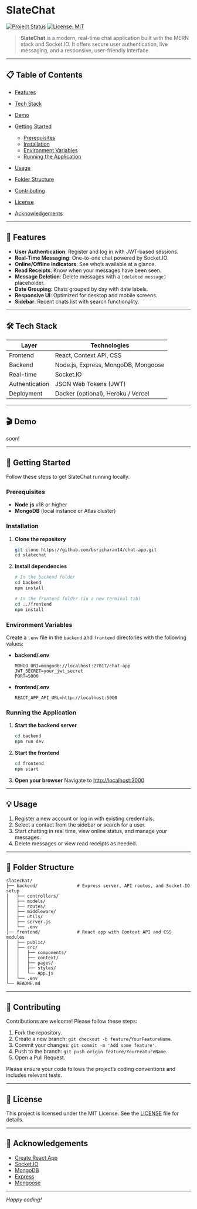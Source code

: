 # SlateChat

[![Project Status](https://img.shields.io/badge/status-in__development-yellow)](https://github.com/yourusername/slatechat)
[![License: MIT](https://img.shields.io/badge/license-MIT-blue.svg)](LICENSE)

> **SlateChat** is a modern, real-time chat application built with the MERN stack and Socket.IO. It offers secure user authentication, live messaging, and a responsive, user-friendly interface.

---

## 📋 Table of Contents

- [Features](#-features)
- [Tech Stack](#-tech-stack)
- [Demo](#-demo)
- [Getting Started](#-getting-started)

  - [Prerequisites](#prerequisites)
  - [Installation](#installation)
  - [Environment Variables](#environment-variables)
  - [Running the Application](#running-the-application)

- [Usage](#-usage)
- [Folder Structure](#-folder-structure)
- [Contributing](#-contributing)
- [License](#-license)
- [Acknowledgements](#-acknowledgements)

---

## 🚀 Features

- **User Authentication**: Register and log in with JWT-based sessions.
- **Real-Time Messaging**: One-to-one chat powered by Socket.IO.
- **Online/Offline Indicators**: See who’s available at a glance.
- **Read Receipts**: Know when your messages have been seen.
- **Message Deletion**: Delete messages with a `[deleted message]` placeholder.
- **Date Grouping**: Chats grouped by day with date labels.
- **Responsive UI**: Optimized for desktop and mobile screens.
- **Sidebar**: Recent chats list with search functionality.

---

## 🛠 Tech Stack

| Layer          | Technologies                        |
| -------------- | ----------------------------------- |
| Frontend       | React, Context API, CSS             |
| Backend        | Node.js, Express, MongoDB, Mongoose |
| Real-time      | Socket.IO                           |
| Authentication | JSON Web Tokens (JWT)               |
| Deployment     | Docker (optional), Heroku / Vercel  |

---

## 🎬 Demo

soon!

<!-- ![SlateChat Screenshot](./docs/screenshot.png) -->

---

## 🏁 Getting Started

Follow these steps to get SlateChat running locally.

### Prerequisites

- **Node.js** v18 or higher
- **MongoDB** (local instance or Atlas cluster)

### Installation

1. **Clone the repository**

   ```bash
   git clone https://github.com/bsricharan14/chat-app.git
   cd slatechat
   ```

2. **Install dependencies**

   ```bash
   # In the backend folder
   cd backend
   npm install

   # In the frontend folder (in a new terminal tab)
   cd ../frontend
   npm install
   ```

### Environment Variables

Create a `.env` file in the `backend` and `frontend` directories with the following values:

- **backend/.env**

  ```dotenv
  MONGO_URI=mongodb://localhost:27017/chat-app
  JWT_SECRET=your_jwt_secret
  PORT=5000
  ```

- **frontend/.env**

  ```dotenv
  REACT_APP_API_URL=http://localhost:5000
  ```

### Running the Application

1. **Start the backend server**

   ```bash
   cd backend
   npm run dev
   ```

2. **Start the frontend**

   ```bash
   cd frontend
   npm start
   ```

3. **Open your browser**
   Navigate to [http://localhost:3000](http://localhost:3000)

---

## 💡 Usage

1. Register a new account or log in with existing credentials.
2. Select a contact from the sidebar or search for a user.
3. Start chatting in real time, view online status, and manage your messages.
4. Delete messages or view read receipts as needed.

---

## 📂 Folder Structure

```
slatechat/
├── backend/               # Express server, API routes, and Socket.IO setup
│   ├── controllers/
│   ├── models/
│   ├── routes/
│   ├── middleware/
│   ├── utils/
│   ├── server.js
│   └── .env
├── frontend/              # React app with Context API and CSS modules
│   ├── public/
│   ├── src/
│   │   ├── components/
│   │   ├── context/
│   │   ├── pages/
│   │   ├── styles/
│   │   └── App.js
│   └── .env
└── README.md
```

---

## 🤝 Contributing

Contributions are welcome! Please follow these steps:

1. Fork the repository.
2. Create a new branch: `git checkout -b feature/YourFeatureName`.
3. Commit your changes: `git commit -m 'Add some feature'`.
4. Push to the branch: `git push origin feature/YourFeatureName`.
5. Open a Pull Request.

Please ensure your code follows the project’s coding conventions and includes relevant tests.

---

## 📜 License

This project is licensed under the MIT License. See the [LICENSE](LICENSE) file for details.

---

## 🙏 Acknowledgements

- [Create React App](https://github.com/facebook/create-react-app)
- [Socket.IO](https://socket.io/)
- [MongoDB](https://www.mongodb.com/)
- [Express](https://expressjs.com/)
- [Mongoose](https://mongoosejs.com/)

---

_Happy coding!_

